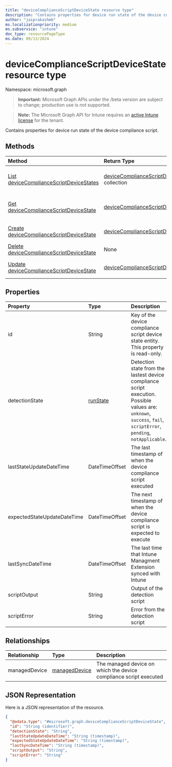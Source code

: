 ```yaml
---
title: "deviceComplianceScriptDeviceState resource type"
description: "Contains properties for device run state of the device compliance script."
author: "jaiprakashmb"
ms.localizationpriority: medium
ms.subservice: "intune"
doc_type: resourcePageType
ms.date: 09/13/2024
---
```


# deviceComplianceScriptDeviceState resource type

Namespace: microsoft.graph

> **Important:** Microsoft Graph APIs under the /beta version are subject to change; production use is not supported.

> **Note:** The Microsoft Graph API for Intune requires an [active Intune license](https://go.microsoft.com/fwlink/?linkid=839381) for the tenant.

Contains properties for device run state of the device compliance script.

## Methods
|Method|Return Type|Description|
|:---|:---|:---|
|[List deviceComplianceScriptDeviceStates](../api/intune-devices-devicecompliancescriptdevicestate-list.md)|[deviceComplianceScriptDeviceState](../resources/intune-devices-devicecompliancescriptdevicestate.md) collection|List properties and relationships of the [deviceComplianceScriptDeviceState](../resources/intune-devices-devicecompliancescriptdevicestate.md) objects.|
|[Get deviceComplianceScriptDeviceState](../api/intune-devices-devicecompliancescriptdevicestate-get.md)|[deviceComplianceScriptDeviceState](../resources/intune-devices-devicecompliancescriptdevicestate.md)|Read properties and relationships of the [deviceComplianceScriptDeviceState](../resources/intune-devices-devicecompliancescriptdevicestate.md) object.|
|[Create deviceComplianceScriptDeviceState](../api/intune-devices-devicecompliancescriptdevicestate-create.md)|[deviceComplianceScriptDeviceState](../resources/intune-devices-devicecompliancescriptdevicestate.md)|Create a new [deviceComplianceScriptDeviceState](../resources/intune-devices-devicecompliancescriptdevicestate.md) object.|
|[Delete deviceComplianceScriptDeviceState](../api/intune-devices-devicecompliancescriptdevicestate-delete.md)|None|Deletes a [deviceComplianceScriptDeviceState](../resources/intune-devices-devicecompliancescriptdevicestate.md).|
|[Update deviceComplianceScriptDeviceState](../api/intune-devices-devicecompliancescriptdevicestate-update.md)|[deviceComplianceScriptDeviceState](../resources/intune-devices-devicecompliancescriptdevicestate.md)|Update the properties of a [deviceComplianceScriptDeviceState](../resources/intune-devices-devicecompliancescriptdevicestate.md) object.|

## Properties
|Property|Type|Description|
|:---|:---|:---|
|id|String|Key of the device compliance script device state entity. This property is read-only.|
|detectionState|[runState](../resources/intune-shared-runstate.md)|Detection state from the lastest device compliance script execution. Possible values are: `unknown`, `success`, `fail`, `scriptError`, `pending`, `notApplicable`.|
|lastStateUpdateDateTime|DateTimeOffset|The last timestamp of when the device compliance script executed|
|expectedStateUpdateDateTime|DateTimeOffset|The next timestamp of when the device compliance script is expected to execute|
|lastSyncDateTime|DateTimeOffset|The last time that Intune Managment Extension synced with Intune|
|scriptOutput|String|Output of the detection script|
|scriptError|String|Error from the detection script|

## Relationships
|Relationship|Type|Description|
|:---|:---|:---|
|managedDevice|[managedDevice](../resources/intune-devices-manageddevice.md)|The managed device on which the device compliance script executed|

## JSON Representation
Here is a JSON representation of the resource.
<!-- {
  "blockType": "resource",
  "keyProperty": "id",
  "@odata.type": "microsoft.graph.deviceComplianceScriptDeviceState"
}
-->
``` json
{
  "@odata.type": "#microsoft.graph.deviceComplianceScriptDeviceState",
  "id": "String (identifier)",
  "detectionState": "String",
  "lastStateUpdateDateTime": "String (timestamp)",
  "expectedStateUpdateDateTime": "String (timestamp)",
  "lastSyncDateTime": "String (timestamp)",
  "scriptOutput": "String",
  "scriptError": "String"
}
```
